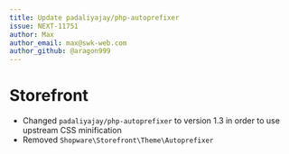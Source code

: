 ```yaml
---
title: Update padaliyajay/php-autoprefixer
issue: NEXT-11751
author: Max
author_email: max@swk-web.com
author_github: @aragon999
---
```

# Storefront
* Changed `padaliyajay/php-autoprefixer` to version 1.3 in order to use upstream CSS minification
* Removed `Shopware\Storefront\Theme\Autoprefixer`
